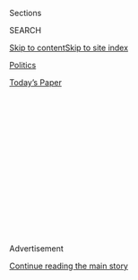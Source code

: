<div id="app">

<div>

<div>

<div>

<div class="NYTAppHideMasthead css-1q2w90k e1suatyy0">

<div class="section css-ui9rw0 e1suatyy2">

<div class="css-eph4ug er09x8g0">

<div class="css-6n7j50">

</div>

<span class="css-1dv1kvn">Sections</span>

<div class="css-10488qs">

<span class="css-1dv1kvn">SEARCH</span>

</div>

[Skip to content](#site-content)[Skip to site
index](#site-index)

</div>

<div id="masthead-section-label" class="css-1wr3we4 eaxe0e00">

[Politics](https://www.nytimes.com/section/politics)

</div>

<div class="css-10698na e1huz5gh0">

</div>

</div>

<div id="masthead-bar-one" class="section hasLinks css-15hmgas e1csuq9d3">

<div class="css-uqyvli e1csuq9d0">

</div>

<div class="css-1uqjmks e1csuq9d1">

</div>

<div class="css-9e9ivx">

[](https://myaccount.nytimes.com/auth/login?response_type=cookie&client_id=vi)

</div>

<div class="css-1bvtpon e1csuq9d2">

[Today’s
Paper](https://www.nytimes.com/section/todayspaper)

</div>

</div>

</div>

</div>

<div data-aria-hidden="false">

<div id="site-content" data-role="main">

<div>

<div class="css-1aor85t" style="opacity:0.000000001;z-index:-1;visibility:hidden">

<div class="css-1hqnpie">

<div class="css-epjblv">

<span class="css-17xtcya">[Politics](/section/politics)</span><span class="css-x15j1o">|</span><span class="css-fwqvlz">Confirmation
of Betsy DeVos for Education Post Stalls as Both Sides Dig
In</span>

</div>

<div class="css-k008qs">

<div class="css-1iwv8en">

<span class="css-18z7m18"></span>

<div>

</div>

</div>

<span class="css-1n6z4y">https://nyti.ms/2jW4VQx</span>

<div class="css-1705lsu">

<div class="css-4xjgmj">

<div class="css-4skfbu" data-role="toolbar" data-aria-label="Social Media Share buttons, Save button, and Comments Panel with current comment count" data-testid="share-tools">

  - 
  - 
  - 
  - 
    
    <div class="css-6n7j50">
    
    </div>

  - 
  - 

</div>

</div>

</div>

</div>

</div>

</div>

<div class="css-13pd83m">

</div>

<div id="top-wrapper" class="css-1sy8kpn">

<div id="top-slug" class="css-l9onyx">

Advertisement

</div>

[Continue reading the main
story](#after-top)

<div class="ad top-wrapper" style="text-align:center;height:100%;display:block;min-height:250px">

<div id="top" class="place-ad" data-position="top" data-size-key="top">

</div>

</div>

<div id="after-top">

</div>

</div>

<div id="sponsor-wrapper" class="css-1hyfx7x">

<div id="sponsor-slug" class="css-19vbshk">

Supported by

</div>

[Continue reading the main
story](#after-sponsor)

<div id="sponsor" class="ad sponsor-wrapper" style="text-align:center;height:100%;display:block">

</div>

<div id="after-sponsor">

</div>

</div>

<div class="css-1vkm6nb ehdk2mb0">

# Confirmation of Betsy DeVos for Education Post Stalls as Both Sides Dig In

</div>

<div class="css-79elbk" data-testid="photoviewer-wrapper">

<div class="css-z3e15g" data-testid="photoviewer-wrapper-hidden">

</div>

<div class="css-1a48zt4 ehw59r15" data-testid="photoviewer-children">

![<span class="css-16f3y1r e13ogyst0" data-aria-hidden="true">Betsy
DeVos, the nominee for education secretary, at her confirmation hearing
last
month.</span><span class="css-cnj6d5 e1z0qqy90" itemprop="copyrightHolder"><span class="css-1ly73wi e1tej78p0">Credit...</span><span><span>Al
Drago/The New York
Times</span></span></span>](https://static01.nyt.com/images/2017/02/07/us/07devos/07devos-articleInline.jpg?quality=75&auto=webp&disable=upscale)

</div>

</div>

<div class="css-xt80pu e12qa4dv0">

<div class="css-18e8msd">

<div class="css-vp77d3 epjyd6m0">

<div class="css-1baulvz">

By [<span class="css-1baulvz last-byline" itemprop="name">Emmarie
Huetteman</span>](https://www.nytimes.com/by/emmarie-huetteman)

</div>

</div>

  - Feb. 6,
    2017

  - 
    
    <div class="css-4xjgmj">
    
    <div class="css-d8bdto" data-role="toolbar" data-aria-label="Social Media Share buttons, Save button, and Comments Panel with current comment count" data-testid="share-tools">
    
      - 
      - 
      - 
      - 
        
        <div class="css-6n7j50">
        
        </div>
    
      - 
      - 
    
    </div>
    
    </div>

</div>

</div>

<div class="section meteredContent css-1r7ky0e" name="articleBody" itemprop="articleBody">

<div class="css-1fanzo5 StoryBodyCompanionColumn">

<div class="css-53u6y8">

WASHINGTON — Tensions over President Trump’s nominations turned into a
parliamentary game of chicken on Monday, with Republican leaders vowing
to keep the Senate in session, day and night, until lawmakers confirm
four of his cabinet picks.

After days of grasping at procedural hurdles, Democrats held vigil
against Betsy DeVos, Mr. Trump’s polarizing nominee for education
secretary, and promised to spend the final 24 hours before her
confirmation vote Tuesday reiterating their objections.

But as Democrats made clear they had no intention of yielding even a
minute of their allotted floor time to debate Mr. Trump’s nominations —
a final act of parliamentary disobedience for a minority party that
lacks the votes to block a nominee on its own — Republicans stood their
ground.

</div>

</div>

<div style="max-width:100%;margin:0 auto">

<div class="css-17dprlf" data-id="100000004916780" data-slug="07DAILY-player" style="max-width:1050px">

</div>

</div>

<div class="css-1fanzo5 StoryBodyCompanionColumn">

<div class="css-53u6y8">

Daring Democrats to keep their word at the expense of several sleepless
nights, Senator John Cornyn of Texas, the chamber’s No. 2 Republican,
said the Senate session would not end until lawmakers confirmed four of
Mr. Trump’s nominees: Ms. DeVos, Senator Jeff Sessions of Alabama as
attorney general, Representative Tom Price of Georgia to lead the
Department of Health and Human Services, and Steven T. Mnuchin as
Treasury secretary.

</div>

</div>

<div class="css-1fanzo5 StoryBodyCompanionColumn">

<div class="css-53u6y8">

The effort could last into Saturday and might involve burning “a little
midnight oil,” Mr. Cornyn said.

Short one critical but elusive Republican “no” vote against Ms. DeVos —
a billionaire philanthropist with little experience in public schools
and [a remarkably shaky
showing](https://www.nytimes.com/2017/01/18/us/politics/betsy-devos-education-secretary-confirmation-donald-trump.html "Times article.")
at her confirmation hearing — Democrats on Monday did the only thing
they could: They talked.

Senator Patty Murray of Washington announced that Democrats would occupy
the floor until the vote on Ms. DeVos’s nomination, which is expected
around midday on Tuesday. Ms. Murray is the top Democrat on the
committee that approved Ms. DeVos along a party-line vote, and one of
her most strident opponents.

Publicly, Democrats held out hope that they could woo one more
Republican dissenter to join Senators Susan Collins of Maine and Lisa
Murkowski of Alaska in voting against Ms. DeVos. Both [announced last
week](https://www.nytimes.com/2017/02/01/us/politics/trump-cabinet-nominations-senate.html "Times article.")
that they would not support Ms. DeVos’s nomination.

</div>

</div>

<div class="css-1fanzo5 StoryBodyCompanionColumn">

<div class="css-53u6y8">

Their defections, combined with a unified vote from the Democratic
caucus, set up a 50-50 tie on the nomination, which Vice President Mike
Pence would have to break in his capacity as president of the Senate.

Appearing later at a demonstration outside the Capitol, Ms. Murray urged
protesters to pressure Republicans to oppose Ms. DeVos. “If we can
persuade one more Republican to do the right thing, we can double down
on the message we’re all sending to President Trump: The Senate stands
with public education\!” Ms. Murray said.

A deluge of constituent calls and messages against Mr. Trump’s nominees
and executive orders has overwhelmed some Senate offices and even the
Capitol phone system in recent days, echoing demonstrations across the
country. Energized by the opposition, Democrats seemed ready on Monday
to resort to sleeping bags if necessary.

Senator Chris Van Hollen, Democrat of Maryland, said Ms. DeVos had
embraced a philosophy that abandoned poorer families. She has been
vehemently criticized by many education advocates for favoring voucher
programs over repairing public schools.

“What do we say to them?” Mr. Van Hollen asked.

</div>

</div>

</div>

<div>

</div>

<div>

</div>

<div>

</div>

<div>

<div id="bottom-wrapper" class="css-1ede5it">

<div id="bottom-slug" class="css-l9onyx">

Advertisement

</div>

[Continue reading the main
story](#after-bottom)

<div id="bottom" class="ad bottom-wrapper" style="text-align:center;height:100%;display:block;min-height:90px">

</div>

<div id="after-bottom">

</div>

</div>

</div>

</div>

</div>

## Site Index

<div>

</div>

## Site Information Navigation

  - [© <span>2020</span> <span>The New York Times
    Company</span>](https://help.nytimes.com/hc/en-us/articles/115014792127-Copyright-notice)

<!-- end list -->

  - [NYTCo](https://www.nytco.com/)
  - [Contact
    Us](https://help.nytimes.com/hc/en-us/articles/115015385887-Contact-Us)
  - [Work with us](https://www.nytco.com/careers/)
  - [Advertise](https://nytmediakit.com/)
  - [T Brand Studio](http://www.tbrandstudio.com/)
  - [Your Ad
    Choices](https://www.nytimes.com/privacy/cookie-policy#how-do-i-manage-trackers)
  - [Privacy](https://www.nytimes.com/privacy)
  - [Terms of
    Service](https://help.nytimes.com/hc/en-us/articles/115014893428-Terms-of-service)
  - [Terms of
    Sale](https://help.nytimes.com/hc/en-us/articles/115014893968-Terms-of-sale)
  - [Site
    Map](https://spiderbites.nytimes.com)
  - [Help](https://help.nytimes.com/hc/en-us)
  - [Subscriptions](https://www.nytimes.com/subscription?campaignId=37WXW)

</div>

</div>

</div>

</div>
